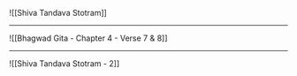 ![[Shiva Tandava Stotram]]

-----------------------------------

![[Bhagwad Gita - Chapter 4 - Verse 7 & 8]]

-----------------------------------

![[Shiva Tandava Stotram - 2]]